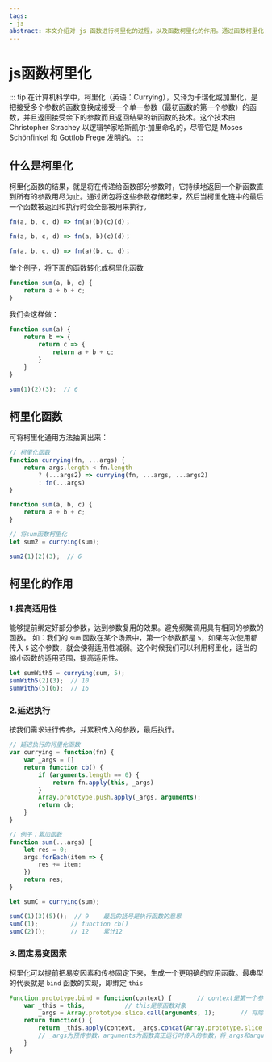 ```yaml
---
tags:
- js
abstract: 本文介绍对 js 函数进行柯里化的过程，以及函数柯里化的作用。通过函数柯里化，我们可以体会到高阶函数的灵活多变，以及让使用者有更多发挥空间。
---
```


# js函数柯里化

<TagGroup/>

::: tip
在计算机科学中，柯里化（英语：Currying），又译为卡瑞化或加里化，是把接受多个参数的函数变换成接受一个单一参数（最初函数的第一个参数）的函数，并且返回接受余下的参数而且返回结果的新函数的技术。这个技术由 Christopher Strachey 以逻辑学家哈斯凯尔·加里命名的，尽管它是 Moses Schönfinkel 和 Gottlob Frege 发明的。
:::

## 什么是柯里化

柯里化函数的结果，就是将在传递给函数部分参数时，它持续地返回一个新函数直到所有的参数用尽为止。通过闭包将这些参数存储起来，然后当柯里化链中的最后一个函数被返回和执行时会全部被用来执行。
``` js
fn(a, b, c, d) => fn(a)(b)(c)(d)；

fn(a, b, c, d) => fn(a, b)(c)(d)；

fn(a, b, c, d) => fn(a)(b, c, d)；
```

举个例子，将下面的函数转化成柯里化函数
``` js
function sum(a, b, c) {
    return a + b + c;
}
```
我们会这样做：
``` js
function sum(a) {
    return b => {
        return c => {
            return a + b + c;
        }
    }
}

sum(1)(2)(3);  // 6
```

## 柯里化函数

可将柯里化通用方法抽离出来：
``` js {2,3,4,5,6}
// 柯里化函数
function currying(fn, ...args) {
    return args.length < fn.length 
        ? (...args2) => currying(fn, ...args, ...args2) 
        : fn(...args)
}

function sum(a, b, c) {
    return a + b + c;
}

// 将sum函数柯里化
let sum2 = currying(sum);

sum2(1)(2)(3);  // 6
```

## 柯里化的作用

### 1.提高适用性

能够提前绑定好部分参数，达到参数复用的效果。避免频繁调用具有相同的参数的函数。
如：我们的 `sum` 函数在某个场景中，第一个参数都是 `5`，如果每次使用都传入 `5` 这个参数，就会使得适用性减弱。这个时候我们可以利用柯里化，适当的缩小函数的适用范围，提高适用性。
``` js
let sumWith5 = currying(sum, 5);
sumWith5(2)(3);  // 10
sumWith5(5)(6);  // 16
```

### 2.延迟执行

按我们需求进行传参，并累积传入的参数，最后执行。
``` js {2,3,4,5,6,7,8,9,10,11}
// 延迟执行的柯里化函数
var currying = function(fn) {
    var _args = []
    return function cb() {
        if (arguments.length == 0) {
            return fn.apply(this, _args)
        }
        Array.prototype.push.apply(_args, arguments);
        return cb;
    }
}

// 例子：累加函数
function sum(...args) {
    let res = 0;
    args.forEach(item => {
        res += item;
    })
    return res;
}

let sumC = currying(sum);

sumC(1)(3)(5)();  // 9    最后的括号是执行函数的意思
sumC(1);         // function cb()
sumC(2)();       // 12    累计12
```

### 3.固定易变因素

柯里化可以提前把易变因素和传参固定下来，生成一个更明确的应用函数。最典型的代表就是 `bind` 函数的实现，即绑定 `this`
``` js
Function.prototype.bind = function(context) {       // context是第一个参数，需要绑定this的对象
    var _this = this,           // this是原函数对象
        _args = Array.prototype.slice.call(arguments, 1);       // 将除第一个参数以外的参数转成数组
    return function() {
        return _this.apply(context, _args.concat(Array.prototype.slice.call(arguments)))
        // _args为预传参数，arguments为函数真正运行时传入的参数，将_args和arguments合并起来后再执行
    }
}
```

<Gitalk/>
